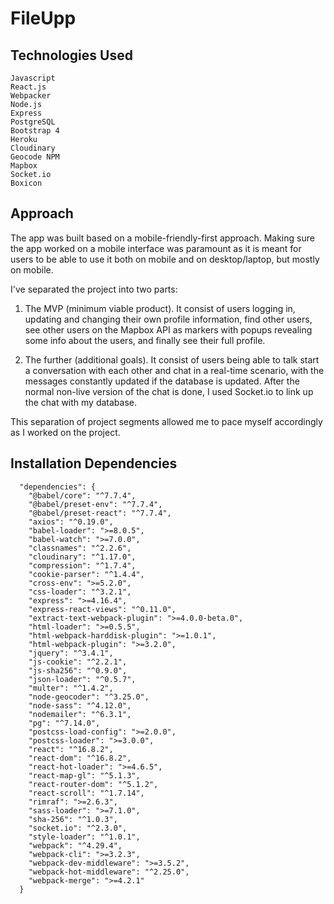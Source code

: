 # FileUpp



## Technologies Used
  ```
  Javascript
  React.js
  Webpacker
  Node.js
  Express
  PostgreSQL
  Bootstrap 4
  Heroku
  Cloudinary
  Geocode NPM
  Mapbox
  Socket.io
  Boxicon
  ```

## Approach
The app was built based on a mobile-friendly-first approach. Making sure the app worked on a mobile interface was paramount as it is meant for users to be able to use it both on mobile and on desktop/laptop, but mostly on mobile. 


I've separated the project into two parts:

1. The MVP (minimum viable product). It consist of users logging in, updating and changing their own profile information, find other users, see other users on the Mapbox API as markers with popups revealing some info about the users, and finally see their full profile.

2. The further (additional goals). It consist of users being able to talk start a conversation with each other and chat in a real-time scenario, with the messages constantly updated if the database is updated. After the normal non-live version of the chat is done, I used Socket.io to link up the chat with my database.


This separation of project segments allowed me to pace myself accordingly as I worked on the project. 


## Installation Dependencies

```
  "dependencies": {
    "@babel/core": "^7.7.4",
    "@babel/preset-env": "^7.7.4",
    "@babel/preset-react": "^7.7.4",
    "axios": "^0.19.0",
    "babel-loader": ">=8.0.5",
    "babel-watch": ">=7.0.0",
    "classnames": "^2.2.6",
    "cloudinary": "^1.17.0",
    "compression": "^1.7.4",
    "cookie-parser": "^1.4.4",
    "cross-env": ">=5.2.0",
    "css-loader": "^3.2.1",
    "express": ">=4.16.4",
    "express-react-views": "^0.11.0",
    "extract-text-webpack-plugin": ">=4.0.0-beta.0",
    "html-loader": ">=0.5.5",
    "html-webpack-harddisk-plugin": ">=1.0.1",
    "html-webpack-plugin": ">=3.2.0",
    "jquery": "^3.4.1",
    "js-cookie": "^2.2.1",
    "js-sha256": "^0.9.0",
    "json-loader": "^0.5.7",
    "multer": "^1.4.2",
    "node-geocoder": "^3.25.0",
    "node-sass": "^4.12.0",
    "nodemailer": "^6.3.1",
    "pg": "^7.14.0",
    "postcss-load-config": ">=2.0.0",
    "postcss-loader": ">=3.0.0",
    "react": "^16.8.2",
    "react-dom": "^16.8.2",
    "react-hot-loader": ">=4.6.5",
    "react-map-gl": "^5.1.3",
    "react-router-dom": "^5.1.2",
    "react-scroll": "^1.7.14",
    "rimraf": ">=2.6.3",
    "sass-loader": ">=7.1.0",
    "sha-256": "^1.0.3",
    "socket.io": "^2.3.0",
    "style-loader": "^1.0.1",
    "webpack": "^4.29.4",
    "webpack-cli": ">=3.2.3",
    "webpack-dev-middleware": ">=3.5.2",
    "webpack-hot-middleware": "^2.25.0",
    "webpack-merge": ">=4.2.1"
  }
```